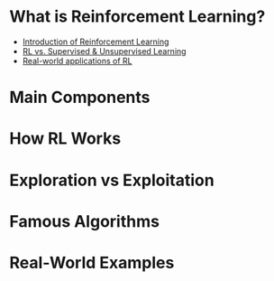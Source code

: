 # What is Reinforcement Learning?
* [Introduction of Reinforcement Learning](https://github.com/yangshiteng/Data-Science-Learning-Path/blob/main/deep_learning/reinforcement_learning/rl_introduction.md)
* [RL vs. Supervised & Unsupervised Learning]()
* [Real-world applications of RL](https://github.com/yangshiteng/Data-Science-Learning-Path/blob/main/deep_learning/reinforcement_learning/applications_rl.md)

# Main Components

# How RL Works

# Exploration vs Exploitation

# Famous Algorithms

# Real-World Examples
